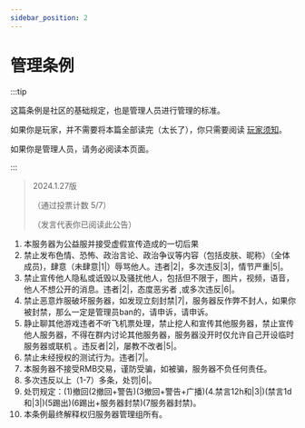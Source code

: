 ```yaml
---
sidebar_position: 2
---
```


# 管理条例

:::tip

这篇条例是社区的基础规定，也是管理人员进行管理的标准。

如果你是玩家，并不需要将本篇全部读完（太长了），你只需要阅读 [玩家须知](#管理条例)。

如果你是管理人员，请务必阅读本页面。

:::

> 2024.1.27版
> 
>（通过投票计数 5/7）
> 
>（发言代表你已阅读此公告）

1. 本服务器为公益服并接受虚假宣传造成的一切后果
2. 禁止发布色情、恐怖、政治言论、政治争议等内容（包括皮肤、昵称）（全体成员)，肆意（未肆意|1|）辱骂他人。违者|2|，多次违反|3|，情节严重|5|。
3. 禁止宣传他人隐私或诋毁以及骚扰他人，包括但不限于，图片，视频，语音，他人不想公开的消息。违者|2|，态度恶劣者
,或多次违反|6|。
4. 禁止恶意炸服破坏服务器，如发现立刻封禁|7|，服务器反作弊不封人，如果你被封禁，那么一定是管理员ban的，请申诉，请申诉。
5. 静止聊其他游戏违者不听飞机票处理，禁止挖人和宣传其他服务器，禁止宣传他人服务器，不得在群内讨论其他服务器，服务器没开时仅允许自己开设临时服务器或联机
。违反者|2|，屡教不改者|5|。
6. 禁止未经授权的测试行为。违者|7|。
7. 本服务器不接受RMB交易，谨防受骗，如被骗，服务器不负任何责任。
8. 多次违反以上（1-7）多条，处罚|6|。
9. 处罚规定：(1)撤回(2撤回+警告)(3撤回+警告+广播)(4.禁言12h和|3|)(禁言1d和|3|)(5踢出)(6踢出+服务器封禁)(7服务器封禁)。
10. 本条例最终解释权归服务器管理组所有。